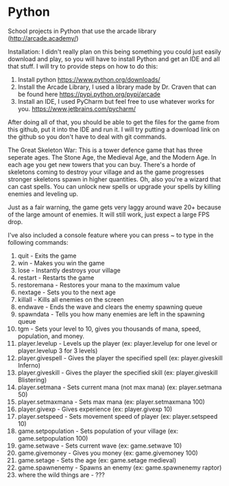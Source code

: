 # Python
School projects in Python that use the arcade library (http://arcade.academy/)

Installation:
I didn't really plan on this being something you could just easily download and play, so you will have to install Python and get an IDE
and all that stuff. I will try to provide steps on how to do this:
1) Install python https://www.python.org/downloads/
2) Install the Arcade Library, I used a library made by Dr. Craven that can be found here https://pypi.python.org/pypi/arcade
3) Install an IDE, I used PyCharm but feel free to use whatever works for you. https://www.jetbrains.com/pycharm/

After doing all of that, you should be able to get the files for the game from this github, put it into the IDE and run it.
I will try putting a download link on the github so you don't have to deal with git commands.

The Great Skeleton War:
This is a tower defence game that has three seperate ages. The Stone Age, the Medieval Age, and the Modern Age. In each age you get new
towers that you can buy. There's a horde of skeletons coming to destroy your village and as the game progresses stronger skeletons spawn
in higher quantities. Oh, also you're a wizard that can cast spells. You can unlock new spells or upgrade your spells by killing enemies and
leveling up.

Just as a fair warning, the game gets very laggy around wave 20+ because of the large amount of enemies. It will still work, just expect
a large FPS drop.

I've also included a console feature where you can press ~ to type in the following commands:
1) quit - Exits the game
2) win - Makes you win the game
3) lose - Instantly destroys your village
4) restart - Restarts the game
5) restoremana - Restores your mana to the maximum value
6) nextage - Sets you to the next age
7) killall - Kills all enemies on the screen
8) endwave - Ends the wave and clears the enemy spawning queue
9) spawndata - Tells you how many enemies are left in the spawning queue
10) tgm - Sets your level to 10, gives you thousands of mana, speed, population, and money.
11) player.levelup - Levels up the player (ex: player.levelup for one level or player.levelup 3 for 3 levels)
12) player.givespell - Gives the player the specified spell (ex: player.giveskill Inferno)
13) player.giveskill - Gives the player the specified skill (ex: player.giveskill Blistering)
14) player.setmana - Sets current mana (not max mana) (ex: player.setmana 50)
15) player.setmaxmana - Sets max mana (ex: player.setmaxmana 100)
16) player.givexp - Gives experience (ex: player.givexp 10)
17) player.setspeed - Sets movement speed of player (ex: player.setspeed 10)
18) game.setpopulation - Sets population of your village (ex: game.setpopulation 100)
19) game.setwave - Sets current wave (ex: game.setwave 10)
20) game.givemoney - Gives you money (ex: game.givemoney 100)
21) game.setage - Sets the age (ex: game.setage medieval)
22) game.spawnenemy - Spawns an enemy (ex: game.spawnenemy raptor)
23) where the wild things are - ???

